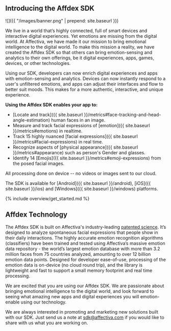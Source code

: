 ## Introducing the Affdex SDK

![]({{ "/images/banner.png" | prepend: site.baseurl }})

We live in a world that’s highly connected, full of smart devices and interactive digital experiences.  Yet emotions are missing from the digital world.  At Affectiva, we have made it our mission to bring emotional intelligence to the digital world. To make this mission a reality, we have created the Affdex SDK so that others can bring emotion-sensing and analytics to their own offerings, be it digital experiences, apps, games, devices, or other technologies.

Using our SDK, developers can now enrich digital experiences and apps with emotion-sensing and analytics.  Devices can now instantly respond to a user's unfiltered emotions, and apps can adjust their interfaces and flow to better suit moods. This makes for a more authentic, interactive, and unique experience.


**Using the Affdex SDK enables your app to:**

* [Locate and track]({{ site.baseurl }}/metrics#face-tracking-and-head-angle-estimation) human faces in an image.
* Measure and track facial expressions of [emotion]({{ site.baseurl }}/metrics#emotions) in realtime.
* Track 15 highly nuanced [facial expressions]({{ site.baseurl }}/metrics#facial-expressions) in real time.
* Recognize aspects of [physical appearance]({{ site.baseurl }}/metrics#appearance) such as person's Gender and glasses.
* Identify 14 [Emojis]({{ site.baseurl }}/metrics#emoji-expressions) from the posed facial images.

All processing done on device -- no videos or images sent to our cloud.  

The SDK is available for [Android]({{ site.baseurl }}/android), [iOS]({{ site.baseurl }}/ios) and [Windows]({{ site.baseurl }}/windows) platforms.

{% include overview/get_started.md %}

## Affdex Technology

The Affdex SDK is built on Affectiva's industry-leading [patented science](http://www.affectiva.com/technology). It’s designed to analyze spontaneous facial expressions that people show in their daily interactions. The highly accurate emotion recognition algorithms (classifiers) have been trained and tested using Affectiva’s massive emotion data repository - the world’s largest emotion database with more than 3.2 million faces from 75 countries analyzed, amounting to over 12 billion emotion data points. Designed for developer ease-of-use, processing of the emotion data is on-device (no cloud round trip), and the library is lightweight and fast to support a small memory footprint and real time processing.


We are excited that you are using our Affdex SDK. We are passionate about bringing emotional intelligence to the digital world, and look forward to seeing what amazing new apps and digital experiences you will emotion-enable using our technology.

We are always interested in promoting and marketing new solutions built with our SDK. Just send us a note at sdk@affectiva.com if you would like to share with us what you are working on.

